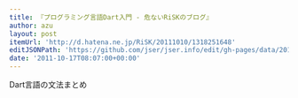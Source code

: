 ```yaml
---
title: 『プログラミング言語Dart入門 - 危ないRiSKのブログ』
author: azu
layout: post
itemUrl: 'http://d.hatena.ne.jp/RiSK/20111010/1318251648'
editJSONPath: 'https://github.com/jser/jser.info/edit/gh-pages/data/2011/10/index.json'
date: '2011-10-17T08:07:00+00:00'
---
```

Dart言語の文法まとめ
